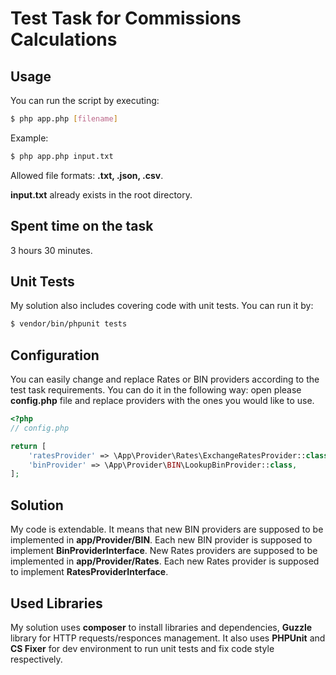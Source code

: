 Test Task for Commissions Calculations
==================

Usage
-------------------------------------------------------
You can run the script by executing:
```bash
$ php app.php [filename]
```

Example:
```bash
$ php app.php input.txt
```

Allowed file formats: **.txt, .json, .csv**.

**input.txt** already exists in the root directory.

Spent time on the task
-------------------------------------------------------
3 hours 30 minutes.


Unit Tests
-------------------------------------------------------
My solution also includes covering code with unit tests.
You can run it by:
```bash
$ vendor/bin/phpunit tests
```

Configuration
-------------------------------------------------------
You can easily change and replace Rates or BIN providers according to the test task requirements.
You can do it in the following way: open please **config.php** file and replace providers with the ones 
you would like to use.

```php
<?php
// config.php

return [
    'ratesProvider' => \App\Provider\Rates\ExchangeRatesProvider::class,
    'binProvider' => \App\Provider\BIN\LookupBinProvider::class,
];
```

Solution
-------------------------------------------------------
My code is extendable. It means that new BIN providers are supposed to be implemented in **app/Provider/BIN**.
Each new BIN provider is supposed to implement **BinProviderInterface**.
New Rates providers are supposed to be implemented in **app/Provider/Rates**.
Each new Rates provider is supposed to implement **RatesProviderInterface**.

Used Libraries
-------------------------------------------------------
My solution uses **composer** to install libraries and dependencies,  **Guzzle** library for HTTP requests/responces management.
It also uses **PHPUnit** and **CS Fixer** for dev environment to run unit tests and fix code style respectively.